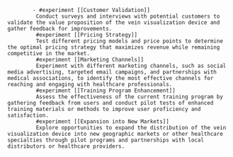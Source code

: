 			- #experiment [[Customer Validation]]
			 Conduct surveys and interviews with potential customers to validate the value proposition of the vein visualization device and gather feedback for improvements.
			 #experiment [[Pricing Strategy]]
			 Test different pricing models and price points to determine the optimal pricing strategy that maximizes revenue while remaining competitive in the market.
			 #experiment [[Marketing Channels]]
			 Experiment with different marketing channels, such as social media advertising, targeted email campaigns, and partnerships with medical associations, to identify the most effective channels for reaching and engaging with healthcare professionals.
			 #experiment [[Training Program Enhancement]]
			 Assess the effectiveness of the current training program by gathering feedback from users and conduct pilot tests of enhanced training materials or methods to improve user proficiency and satisfaction.
			 #experiment [[Expansion into New Markets]]
			 Explore opportunities to expand the distribution of the vein visualization device into new geographic markets or other healthcare specialties through pilot programs and partnerships with local distributors or healthcare providers.



